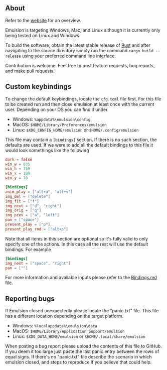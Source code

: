 ## About

Refer to the [website](https://arturkovacs.github.io/emulsion-website/) for an overview.

Emulsion is targeting Windows, Mac, and Linux although it is currently only being tested on Linux and Windows.

To build the software, obtain the latest stable release of [Rust](https://www.rust-lang.org/) and after navigating to the source directory simply run the command `cargo build --release` using your preferred command line interface.

Contribution is welcome. Feel free to post feature requests, bug reports, and make pull requests.

## Custom keybindings

To change the default keybindings, locate the `cfg.toml` file first. For this file to be created run and then close emulsion at least once with the current user. Depending on your OS you can find it under

- Windows: `%appdata%\emulsion\config`
- MacOS: `$HOME/Library/Preferences/emulsion`
- Linux: `$XDG_CONFIG_HOME/emulsion` or `$HOME/.config/emulsion`

This file may contain a `[bindings]` section. If there is no such section, the defaults are used. If we were to add all the default bindings to this file it would look somethings like the following

```toml
dark = false
win_w = 835
win_h = 759
win_x = 109
win_y = 70

[bindings]
anim_play = ["alt+a", "alt+v"]
img_del = ["delete"]
img_fit = ["f"]
img_next = ["d", "right"]
img_orig = ["q"]
img_prev = ["a", "left"]
pan = ["space"]
present_play = ["p"]
present_play_rnd = ["alt+p"]
```

Note that all items in this section are optional so it's fully valid to only specify one of the actions. In this case all the rest will use the default bindings. For example

```toml
[bindings]
img_next = ["space", "right"]
pan = [""]
```

For more information and available inputs please refer to the [Bindings.md](Bindings.md) file.

## Reporting bugs

If Emulsion closed unexpectedly please locate the "panic.txt" file. This file has a different location depending on the target platform.

- Windows: `%localappdata%\emulsion\data`
- MacOS: `$HOME/Library/Application Support/emulsion`
- Linux: `$XDG_DATA_HOME/emulsion` or `$HOME/.local/share/emulsion`

When posting a bug report please upload the contents of this file to GitHub. If you deem it too large just paste the last panic entry between the rows of equal signs. If there's no "panic.txt" file describe the scenario in which emulsion closed, and steps to reproduce if you believe that could help.
